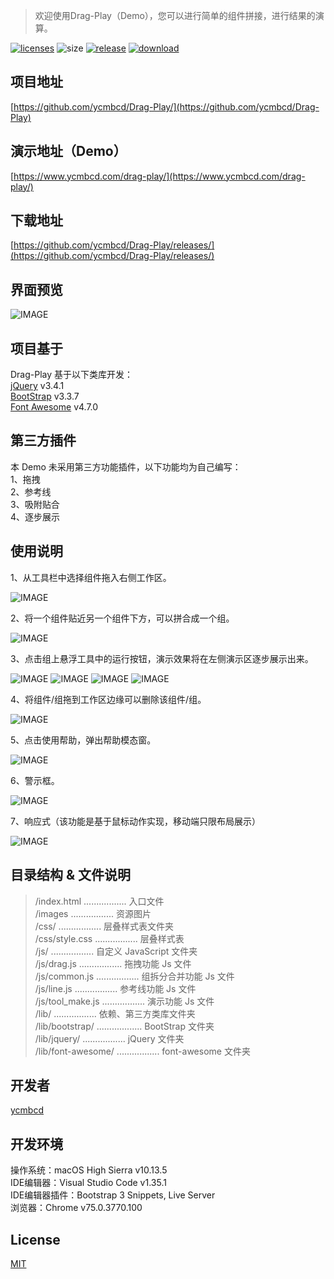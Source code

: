 > 欢迎使用Drag-Play（Demo），您可以进行简单的组件拼接，进行结果的演算。

[![licenses](https://img.shields.io/github/license/ycmbcd/Drag-Play.svg?style=flat)](https://opensource.org/licenses/MIT)
![size](https://img.shields.io/github/languages/code-size/ycmbcd/Drag-Play.svg?style=flat)
[![release](https://img.shields.io/github/release/ycmbcd/Drag-Play.svg?style=flat)](https://github.com/ycmbcd/Drag-Play/releases)
[![download](https://img.shields.io/badge/Downloads-click-brightgreen.svg)](https://github.com/ycmbcd/Drag-Play/releases)


## 项目地址
[https://github.com/ycmbcd/Drag-Play/](https://github.com/ycmbcd/Drag-Play)

## 演示地址（Demo）
[https://www.ycmbcd.com/drag-play/](https://www.ycmbcd.com/drag-play/)

## 下载地址
[https://github.com/ycmbcd/Drag-Play/releases/](https://github.com/ycmbcd/Drag-Play/releases/)

## 界面预览
![IMAGE](https://raw.githubusercontent.com/ycmbcd/images_repo/master/drag-play/resources/FA257553A65ECBBD1C41AAF88AB2F629.jpg)

## 项目基于
Drag-Play 基于以下类库开发： <br>
[jQuery](https://github.com/jquery/jquery/releases/tag/3.4.1) v3.4.1 <br>
[BootStrap](https://github.com/twbs/bootstrap/releases/tag/v3.3.7) v3.3.7 <br>
[Font Awesome](https://fontawesome.com/v4.7.0/) v4.7.0

## 第三方插件
本 Demo 未采用第三方功能插件，以下功能均为自己编写： <br>
1、拖拽 <br>
2、参考线 <br>
3、吸附贴合 <br>
4、逐步展示 <br>

## 使用说明
1、从工具栏中选择组件拖入右侧工作区。

![IMAGE](https://raw.githubusercontent.com/ycmbcd/images_repo/master/drag-play/resources/2B0A60BEC485186AE12B7EA7E1EC468A.jpg)

2、将一个组件贴近另一个组件下方，可以拼合成一个组。

![IMAGE](https://raw.githubusercontent.com/ycmbcd/images_repo/master/drag-play/resources/636A8F65D41B80C5BF9770DDC6307583.jpg)

3、点击组上悬浮工具中的运行按钮，演示效果将在左侧演示区逐步展示出来。

![IMAGE](https://raw.githubusercontent.com/ycmbcd/images_repo/master/drag-play/resources/909745E6C8CA323353CCD122B01A8196.jpg)
![IMAGE](https://raw.githubusercontent.com/ycmbcd/images_repo/master/drag-play/resources/19DD055BE0C5E79EF54F156B337A9B4F.jpg)
![IMAGE](https://raw.githubusercontent.com/ycmbcd/images_repo/master/drag-play/resources/10BF608375F83DD3DED260B5E283AFFB.jpg)
![IMAGE](https://raw.githubusercontent.com/ycmbcd/images_repo/master/drag-play/resources/825FF3DECCE11B0807507925A730BC5A.jpg)

4、将组件/组拖到工作区边缘可以删除该组件/组。

![IMAGE](https://raw.githubusercontent.com/ycmbcd/images_repo/master/drag-play/resources/8BE8C1185E5C43770A3CEEDA5DA21A4F.jpg)

5、点击使用帮助，弹出帮助模态窗。

![IMAGE](https://raw.githubusercontent.com/ycmbcd/images_repo/master/drag-play/resources/548F09A738641FFC87AEF18751D89987.jpg)

6、警示框。

![IMAGE](https://raw.githubusercontent.com/ycmbcd/images_repo/master/drag-play/resources/C87FA8D2296ED184E09D4812086123E2.jpg)

7、响应式（该功能是基于鼠标动作实现，移动端只限布局展示）

![IMAGE](https://raw.githubusercontent.com/ycmbcd/images_repo/master/drag-play/resources/9068A4E23F6483831BE4BED2DEF10CD6.jpg)

## 目录结构 & 文件说明
> /index.html ................. 入口文件 <br>
/images ................. 资源图片 <br>
/css/ ................. 层叠样式表文件夹 <br>
/css/style.css ................. 层叠样式表 <br>
/js/ ................. 自定义 JavaScript 文件夹 <br>
/js/drag.js ................. 拖拽功能 Js 文件 <br>
/js/common.js ................. 组拆分合并功能 Js 文件 <br>
/js/line.js ................. 参考线功能 Js 文件 <br>
/js/tool_make.js ................. 演示功能 Js 文件 <br>
/lib/ ................. 依赖、第三方类库文件夹 <br>
/lib/bootstrap/ .................. BootStrap 文件夹 <br>
/lib/jquery/ ................. jQuery 文件夹 <br>
/lib/font-awesome/ ................. font-awesome 文件夹

## 开发者
[ycmbcd](https://github.com/ycmbcd/)

## 开发环境
操作系统：macOS High Sierra v10.13.5 <br>
IDE编辑器：Visual Studio Code v1.35.1 <br>
IDE编辑器插件：Bootstrap 3 Snippets, Live Server <br>
浏览器：Chrome v75.0.3770.100 <br>

## License
[MIT](https://mit-license.org/)